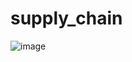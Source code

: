 # supply_chain
![image](https://github.com/pooja614/supply_chain/assets/69869583/0a62ba7d-6297-4805-b149-4e4983a9d12e)
